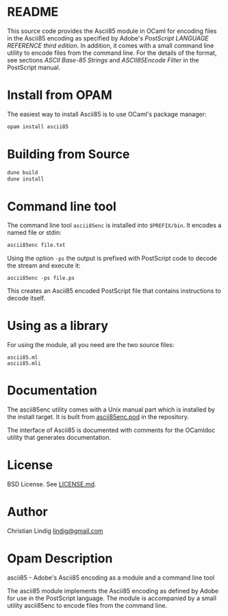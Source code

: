 
# README

This source code provides the Ascii85 module in OCaml for encoding files in
the Ascii85 encoding as specified by Adobe's _PostScript LANGUAGE REFERENCE
third edition_. In addition, it comes with a small command line utility to
encode files from the command line.  For the details of the format, see
sections _ASCII Base-85 Strings_ and _ASCII85Encode Filter_ in the
PostScript manual.    
     
# Install from OPAM

The easiest way to install Ascii85 is to use OCaml's package manager:

```sh
opam install ascii85
```

# Building from Source

```sh
dune build
dune install
```

# Command line tool

The command line tool `ascii85enc` is installed into `$PREFIX/bin`. It
encodes a named file or stdin:

```sh
ascii85enc file.txt
```

Using the option `-ps` the output is prefixed with PostScript code to
decode the stream and execute it:

```
ascii85enc -ps file.ps
```

This creates an Ascii85 encoded PostScript file that contains instructions
to decode itself.

# Using as a library    

For using the module, all you need are the two source files: 

    ascii85.ml
    ascii85.mli

# Documentation

The ascii85enc utility comes with a Unix manual part which is installed by
the install target. It is built from [ascii85enc.pod](ascii85enc.pod) in
the repository.

The interface of Ascii85 is documented with comments for the OCamldoc
utility that generates documentation.

# License

BSD License. See [LICENSE.md](LICENSE.md).

# Author

Christian Lindig <lindig@gmail.com>

# Opam Description
ascii85 - Adobe's Ascii85 encoding as a module and a command line tool

The ascii85 module implements the Ascii85 encoding as defined by Adobe for
use in the PostScript language. The module is accompanied by a small
utility ascii85enc to encode files from the command line.



